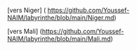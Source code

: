 
[vers Niger] ( https://github.com/Youssef-NAIM/labyrinthe/blob/main/Niger.md)

[vers Mali]  (https://github.com/Youssef-NAIM/labyrinthe/blob/main/Mali.md)